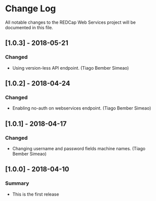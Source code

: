 # Change Log
All notable changes to the REDCap Web Services project will be documented in this file.

## [1.0.3] - 2018-05-21
### Changed
- Using version-less API endpoint. (Tiago Bember Simeao)


## [1.0.2] - 2018-04-24
### Changed
- Enabling no-auth on webservices endpoint. (Tiago Bember Simeao)


## [1.0.1] - 2018-04-17
### Changed
- Changing username and password fields machine names. (Tiago Bember Simeao)


## [1.0.0] - 2018-04-10
### Summary
 - This is the first release
